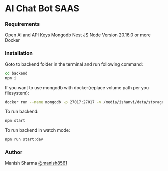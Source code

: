 # AI Chat Bot SAAS

### Requirements
Open AI and API Keys
Mongodb
Nest JS
Node Version 20.16.0 or more
Docker

### Installation
Goto to backend folder in the terminal and run following command:
```bash
cd backend
npm i
```
If you want to use mongodb with docker(replace volume path per you filesystem):
```bash
docker run --name mongodb -p 27017:27017 -v /media/ishanvi/data/storages/mongo:/data/db -d --rm mongodb/mongodb-community-server:latest
```

To run backend:
```bash
npm start
```

To run backend in watch mode:
```bash
npm run start:dev
```

### Author
Manish Sharma
[@manish8561](https://github.com/manish8561/)